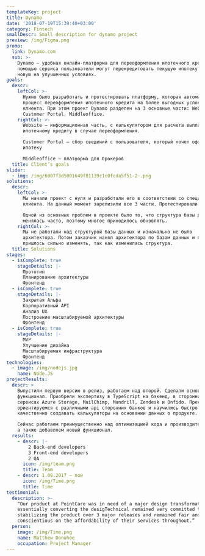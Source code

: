 ```yaml
---
templateKey: project
title: Dynamo
date: '2018-07-19T15:39:40+03:00'
category: Fintech
smallDescr: Small description for dynamo project
preview: /img/Figma.png
promo:
  link: Dynamo.com
  sub: >-
    Dynamo — удобная онлайн-платформа для переоформления ипотечного кредита. С
    помощью сервиса пользователи могут перекредитовать текущую ипотеку и взять
    новую на улучшенных условиях. 
goals:
  descr:
    leftCol: >-
      Нужно было разработать и протестировать платформу, которая автоматизирует
      процесс переоформления ипотечного кредита на более выгодных условиях для
      клиента. При этом проект Dynamo разделен на 3 основные части: Website,
      Customer Portal, Middleoffice.
    rightCol: >-
      Website — информационная часть, с калькулятором для расчета выплат по
      ипотечному кредиту в случае переоформления.

      Customer Portal — сбор сведений с пользователя, который хочет оформить
      ипотеку 

      Middleoffice — платформа для брокеров
  title: Client’s goals
slider:
  - img: /img/6007f3d5001649f81139c1c0fcda5f51-2-.png
solutions:
  descr:
    leftCol: >-
      Мы начали проект с нуля и разработали его в соответствии со спецификациями
      клиента. На данный момент зарелизили все 3 части. Протестировали.

      Одной из основных проблем в проекте было то, что структура базы данных
      менялась часто, поэтому многое приходилось обновлять. 
    rightCol: >-
      Мы не работали над структурой базы данных и изначально не было
      архитектора. Потом заказчик нанял архитектора по базам данных и проект
      пришлось сильно изменять, так как изменилась структура.
  title: Solutions
stages:
  - isComplete: true
    stageDetails: |-
      Прототип
      Планирование архитектуры
      Фронтенд
  - isComplete: true
    stageDetails: |-
      Закрытая Альфа
      Корпоративный API
      Анализ UX
      Построение масштабируемой архитектуры
      Фронтенд
  - isComplete: true
    stageDetails: |-
      MVP
      Улучшение дизайна
      Масштабируемая инфраструктура
      Фронтенд
technologies:
  - image: /img/nodejs.jpg
    name: Node.JS
projectResults:
  descr: >
    Выпустили первую версию в релиз, работаем над второй. Сделали основной
    функционал. Приобрели экспертизу в TypeScript на бэкенд, в сторонних
    сервисах Azure Storage, MailChimp, Mandrill, Zendesk и Onfido. Прекрасно
    ориентируемся с различными api сторонних банков и научились быстро и
    качественно создавать калькуляторы на основании данных о продукте.

    Сейчас работаем преимущественно над оптимизацией кода и производительностью,
    а также добавляем новый функционал.
  results:
    - descr: |-
        2 Back-end developers
        3 Front-end developers
        2 QA
      icon: /img/team.png
      title: Team
    - descr: 1.08.2017 — now
      icon: /img/Time.png
      title: Time
testimonial:
  description: >-
    “Our product at PointCare was in need of a major design transformation
    essentially converting the desigTechnical remained very committed to
    stabilizing the product over 3 major releases and remained fair and
    conscientious on the affordability of their services throughout.”
  person:
    image: /img/Time.png
    name: Matthew Donohoe
    occupation: Project Manager
---
```


